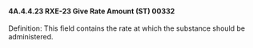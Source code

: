 #### 4A.4.4.23 RXE-23 Give Rate Amount (ST) 00332

Definition: This field contains the rate at which the substance should be administered.
